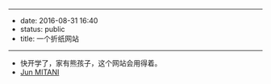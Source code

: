 - --
- date: 2016-08-31 16:40
- status: public
- title: 一个折纸网站
- --
- 快开学了，家有熊孩子，这个网站会用得着。
- [Jun MITANI](http://mitani.cs.tsukuba.ac.jp/en/cp_download.html)
